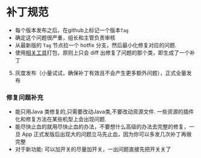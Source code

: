 # 补丁规范
- 每个版本发布之后，在github上标记一个版本``Tag``
- 确定这个问题很严重，组长和主管负责审核
- 从最新版的 ``Tag`` 节点拉一个 hotfix 分支，然后最小化修复对应的问题.
- 使用[相关工具](https://github.com/Tencent/tinker)打包，原则上只会 diff 出修复了问题的那个类，即生成了一个补丁
5. 灰度发布（小量试试，确保补丁有效且不会产生更多额外问题），正式全量发布

### 修复问题补充
 - 能只用Java 类修复的,只需要改动Java类,不要改动资源文件. 一些资源的插件化和修复方法在某些机型上会出现问题.
 - 能尽快止血的就用尽快止血的办法，不要想什么高级的办法去完整的修复，一旦 App 正式发版后出现大的问题立马先止血，因为你可以多发几次补丁再做完整
- 对于新功能: 可以加开关的尽量加开关，一出问题直接先把开关关了

